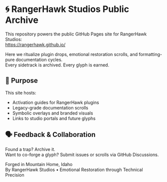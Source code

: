 # 🌀 RangerHawk Studios Public Archive

This repository powers the public GitHub Pages site for RangerHawk Studios:  
https://rangerhawk.github.io/

Here we ritualize plugin drops, emotional restoration scrolls, and formatting-pure documentation cycles.  
Every sidetrack is archived. Every glyph is earned.

## 🔧 Purpose

This site hosts:
- Activation guides for RangerHawk plugins
- Legacy-grade documentation scrolls
- Symbolic overlays and branded visuals
- Links to studio portals and future glyphs

## 🗣️ Feedback & Collaboration

Found a trap? Archive it.  
Want to co-forge a glyph? Submit issues or scrolls via GitHub Discussions.

Forged in Mountain Home, Idaho  
By RangerHawk Studios • Emotional Restoration through Technical Precision
